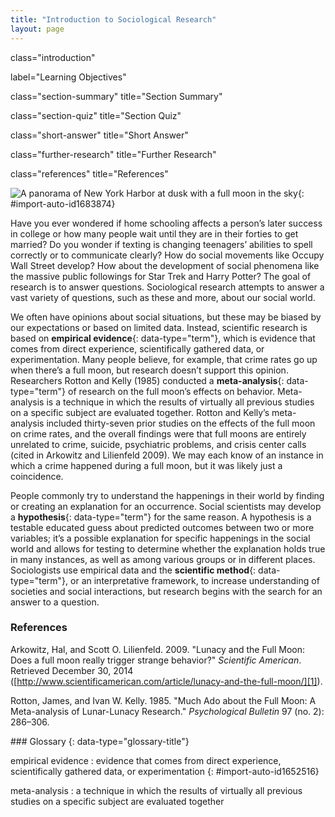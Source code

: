 ```yaml
---
title: "Introduction to Sociological Research"
layout: page
---
```



<cnx-pi data-type="cnx.flag.introduction"> class="introduction" </cnx-pi>

<cnx-pi data-type="chapter-toc">label="Learning Objectives"</cnx-pi>

<cnx-pi data-type="cnx.eoc">class="section-summary" title="Section Summary"</cnx-pi>

<cnx-pi data-type="cnx.eoc">class="section-quiz" title="Section Quiz"</cnx-pi>

<cnx-pi data-type="cnx.eoc">class="short-answer" title="Short Answer"</cnx-pi>

<cnx-pi data-type="cnx.eoc">class="further-research" title="Further Research"</cnx-pi>

<cnx-pi data-type="cnx.eoc">class="references" title="References"</cnx-pi>

 ![A panorama of New York Harbor at dusk with a full moon in the sky](../resources/CNX_Soc2e_Figure_02_01_001.jpg "Many believe that crime rates go up during the full moon, but scientific research does not support this conclusion. (Photo courtesy of Jubula 2/flickr)"){: #import-auto-id1683874}

Have you ever wondered if home schooling affects a person’s later success in college or how many people wait until they are in their forties to get married? Do you wonder if texting is changing teenagers’ abilities to spell correctly or to communicate clearly? How do social movements like Occupy Wall Street develop? How about the development of social phenomena like the massive public followings for Star Trek and Harry Potter? The goal of research is to answer questions. Sociological research attempts to answer a vast variety of questions, such as these and more, about our social world.

We often have opinions about social situations, but these may be biased by our expectations or based on limited data. Instead, scientific research is based on **empirical evidence**{: data-type="term"}, which is evidence that comes from direct experience, scientifically gathered data, or experimentation. Many people believe, for example, that crime rates go up when there’s a full moon, but research doesn’t support this opinion. Researchers Rotton and Kelly (1985) conducted a **meta-analysis**{: data-type="term"} of research on the full moon’s effects on behavior. Meta-analysis is a technique in which the results of virtually all previous studies on a specific subject are evaluated together. Rotton and Kelly’s meta-analysis included thirty-seven prior studies on the effects of the full moon on crime rates, and the overall findings were that full moons are entirely unrelated to crime, suicide, psychiatric problems, and crisis center calls (cited in Arkowitz and Lilienfeld 2009). We may each know of an instance in which a crime happened during a full moon, but it was likely just a coincidence.

People commonly try to understand the happenings in their world by finding or creating an explanation for an occurrence. Social scientists may develop a **hypothesis**{: data-type="term"} for the same reason. A hypothesis is a testable educated guess about predicted outcomes between two or more variables; it’s a possible explanation for specific happenings in the social world and allows for testing to determine whether the explanation holds true in many instances, as well as among various groups or in different places. Sociologists use empirical data and the **scientific method**{: data-type="term"}, or an interpretative framework, to increase understanding of societies and social interactions, but research begins with the search for an answer to a question.

### References

Arkowitz, Hal, and Scott O. Lilienfeld. 2009. \"Lunacy and the Full Moon: Does a full moon really trigger strange behavior?\" *Scientific American*. Retrieved December 30, 2014 ([http://www.scientificamerican.com/article/lunacy-and-the-full-moon/][1]).

Rotton, James, and Ivan W. Kelly. 1985. \"Much Ado about the Full Moon: A Meta-analysis of Lunar-Lunacy Research.\" *Psychological Bulletin* 97 (no. 2): 286–306.

<div data-type="glossary" markdown="1">
### Glossary
{: data-type="glossary-title"}

empirical evidence
: evidence that comes from direct experience, scientifically gathered data, or experimentation
{: #import-auto-id1652516}

meta-analysis
: a technique in which the results of virtually all previous studies on a specific subject are evaluated together

</div>



[1]: http://www.scientificamerican.com/article/lunacy-and-the-full-moon/
